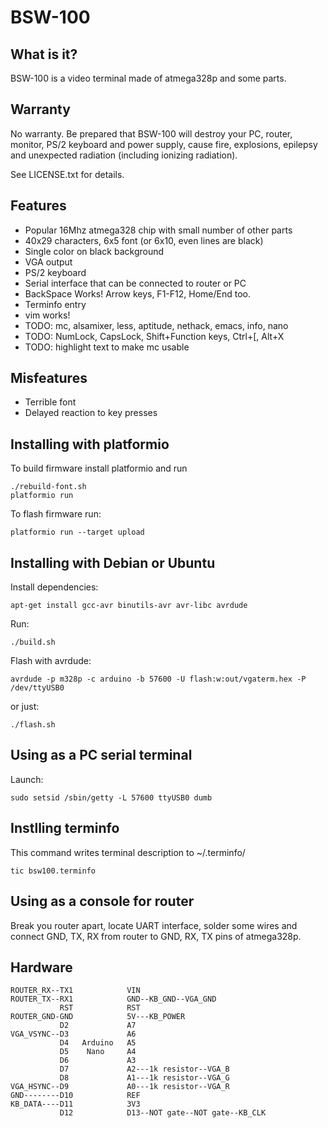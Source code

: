 # BSW-100
## What is it?
BSW-100 is a video terminal made of atmega328p and some parts.

## Warranty
No warranty. Be prepared that BSW-100 will destroy your PC, router, monitor,
PS/2 keyboard and power supply, cause fire, explosions, epilepsy and unexpected
radiation (including ionizing radiation).

See LICENSE.txt for details.

## Features
 - Popular 16Mhz atmega328 chip with small number of other parts
 - 40x29 characters, 6x5 font (or 6x10, even lines are black)
 - Single color on black background
 - VGA output
 - PS/2 keyboard
 - Serial interface that can be connected to router or PC
 - BackSpace Works! Arrow keys, F1-F12, Home/End too.
 - Terminfo entry
 - vim works!
 - TODO: mc, alsamixer, less, aptitude, nethack, emacs, info, nano
 - TODO: NumLock, CapsLock, Shift+Function keys, Ctrl+[, Alt+X
 - TODO: highlight text to make mc usable

## Misfeatures
 - Terrible font
 - Delayed reaction to key presses

## Installing with platformio
To build firmware install platformio and run

    ./rebuild-font.sh
    platformio run
To flash firmware run:

    platformio run --target upload

## Installing with Debian or Ubuntu
Install dependencies:

    apt-get install gcc-avr binutils-avr avr-libc avrdude

Run:

    ./build.sh

Flash with avrdude:

    avrdude -p m328p -c arduino -b 57600 -U flash:w:out/vgaterm.hex -P /dev/ttyUSB0
or just:

    ./flash.sh

## Using as a PC serial terminal
Launch:

    sudo setsid /sbin/getty -L 57600 ttyUSB0 dumb

## Instlling terminfo
This command writes terminal description to ~/.terminfo/

    tic bsw100.terminfo

## Using as a console for router
Break you router apart, locate UART interface, solder some wires and connect
GND, TX, RX from router to GND, RX, TX pins of atmega328p.

## Hardware

    ROUTER_RX--TX1            VIN
    ROUTER_TX--RX1            GND--KB_GND--VGA_GND
               RST            RST
    ROUTER_GND-GND            5V---KB_POWER
               D2             A7
    VGA_VSYNC--D3             A6
               D4   Arduino   A5
               D5    Nano     A4
               D6             A3
               D7             A2---1k resistor--VGA_B
               D8             A1---1k resistor--VGA_G
    VGA_HSYNC--D9             A0---1k resistor--VGA_R
    GND--------D10            REF
    KB_DATA----D11            3V3
               D12            D13--NOT gate--NOT gate--KB_CLK






